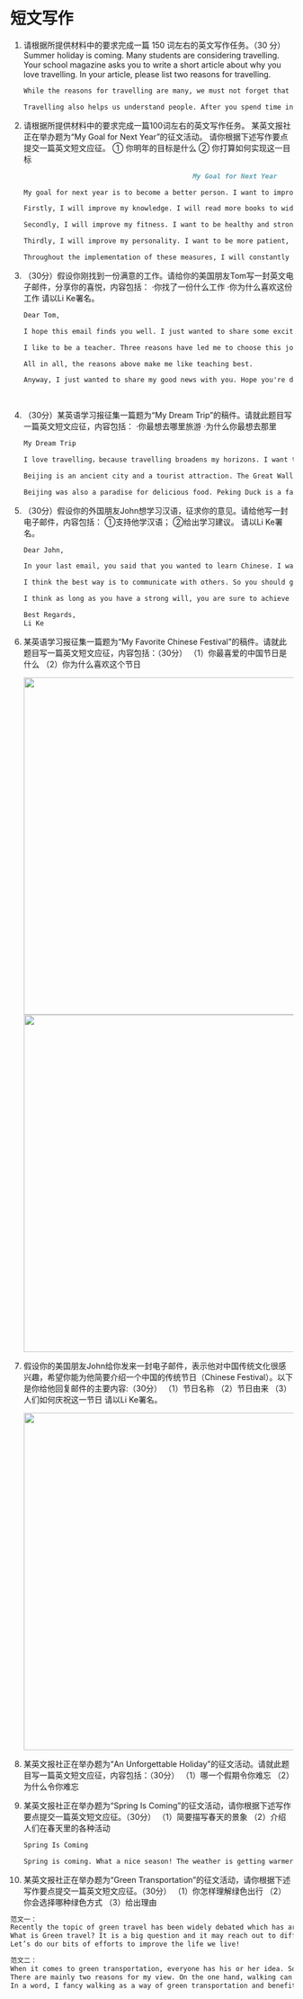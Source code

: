 # 短文写作

1. 请根据所提供材料中的要求完成一篇 150 词左右的英文写作任务。（30 分）  
   Summer holiday is coming. Many students are considering travelling.
   Your school magazine asks you to write a short article about why you love travelling. In your article, please list two reasons for travelling.

   ```md
   While the reasons for travelling are many, we must not forget that it can be are freshing experience. Travelling is an experience that can teach us so many things that you cannot possibly learn while living at home. Firstly, it teaches you how to make new friends. The world is full of people who love interacting. You get to make friends when you travel to new places and spend happy hours with them. Moreover, it also helps you enhance your social skills. Travelling is great for learning new skills.

   Travelling also helps us understand people. After you spend time in a new place, you can interact with the local people of the place. You learn so much about them and their culture. It makes you more open-minded and be mindful of the culture and beliefs of different people. All in all, travelling can be a fun and a great learning experience for everyone.
   ```

2. <span>请根据所提供材料中的要求完成一篇100词左右的英文写作任务。
   某英文报社正在举办题为“My Goal for Next Year”的征文活动。
   请你根据下述写作要点提交一篇英文短文应征。
   ① 你明年的目标是什么
   ② 你打算如何实现这一目标</span>

   ```md
                                             My Goal for Next Year

   My goal for next year is to become a better person. I want to improve myself in every aspect and become more competent in every field. To achieve this goal, I will take the following measures.

   Firstly, I will improve my knowledge. I will read more books to widen my horizons and enrich my knowledge. In addition, I will also learn some new skills to enhance my competitiveness.
   
   Secondly, I will improve my fitness. I want to be healthy and strong, so I will exercise more and eat a healthy diet.
   
   Thirdly, I will improve my personality. I want to be more patient, tolerant and understanding. To achieve this, I will try to see things from other people's perspectives and respect their opinions.

   Throughout the implementation of these measures, I will constantly adjust my attitude and behavior to become a better person. I believe that as long as I keep trying and don't give up, I will achieve my goal.
   ```

3. <span>（30分）假设你刚找到一份满意的工作。请给你的美国朋友Tom写一封英文电子邮件，分享你的喜悦，内容包括：
      ·你找了一份什么工作
      ·你为什么喜欢这份工作
      请以Li Ke署名。</span>

   ```md
   Dear Tom,

   I hope this email finds you well. I just wanted to share some exciting news with you. I recently found a job that I'm really happy about and wanted to tell you all about it.
   
   I like to be a teacher. Three reasons have led me to choose this job. First, teaching is learning. To make my lectures more helpful and interesting, I have to read more books, learn new knowledge and gain a better understanding of the world, which is the very thing I enjoy in my life. Second, teaching means freedom and independence. As a teacher, I'm free to use my own ideas and make my own decisions. Finally, I like teaching because it offers certain peace of mind.

   All in all, the reasons above make me like teaching best.

   Anyway, I just wanted to share my good news with you. Hope you're doing well!
                                                                                                                     Yours
                                                                                                                     Li Ke
   ```

4. <span>（30分）某英语学习报征集一篇题为“My Dream Trip”的稿件。请就此题目写一篇英文短文应征，内容包括：
   ·你最想去哪里旅游
   ·为什么你最想去那里</span>

   ```md
   My Dream Trip

   I love travelling，because travelling broadens my horizons. I want to go to Beijing the most. There are many beautiful scenery and delicious food.

   Beijing is an ancient city and a tourist attraction. The Great Wall is one of the world's cultural heritages, which is the crystallization of the wisdom of our ancient laboring people. It is often said that if one has never climbed the Great Wall in Beijing, it means that he has never been to Beijing. There are many famous places in Beijing, such as the Forbidden City, the Summer Palace and the Old Summer Palace.

   Beijing was also a paradise for delicious food. Peking Duck is a famous Beijing dish that must be tried. It looks attractive and it's crispy on the outside and tender on the inside.
   ```

5. <span>（30分）假设你的外国朋友John想学习汉语，征求你的意见。请给他写一封电子邮件，内容包括：
   ①支持他学汉语；
   ②给出学习建议。
   请以Li Ke署名。</span>

   ```md
   Dear John,

   In your last email, you said that you wanted to learn Chinese. I was very surprised when I heard that and I support your decision. Now, I am writing to give you some advice.

   I think the best way is to communicate with others. So you should go to public places to listen and talk with some Chinese. In addition, you can listen to the radio or watch television to practise listening. What's more, you can read some simple Chinese newspapers, books or magazines. In the end, listening to Chinese songs is also a good way.

   I think as long as you have a strong will, you are sure to achieve your goal.
   
   Best Regards,
   Li Ke
   ```

6. <span>某英语学习报征集一篇题为“My Favorite Chinese Festival”的稿件。请就此题目写一篇英文短文应征，内容包括：（30分）
（1）你最喜爱的中国节日是什么
（2）你为什么喜欢这个节日</span>

   <image src="https://sdjrzk-1251357229.cos.ap-guangzhou.myqcloud.com/exam/paper/1745/images/13850.png" width="600"/>

   <image src="https://sdjrzk-1251357229.cos.ap-guangzhou.myqcloud.com/exam/paper/1745/images/13852.png" width="600"/>

7. <span>假设你的美国朋友John给你发来一封电子邮件，表示他对中国传统文化很感兴趣，希望你能为他简要介绍一个中国的传统节日（Chinese Festival）。以下是你给他回复邮件的主要内容:（30分）
（1）节日名称
（2）节日由来
（3）人们如何庆祝这一节日
请以Li Ke署名。</span>

   <image src="https://sdjrzk-1251357229.cos.ap-guangzhou.myqcloud.com/exam/paper/1644/images/18382.png"  width="600"/>

8. <span>某英文报社正在举办题为“An Unforgettable Holiday”的征文活动。请就此题目写一篇英文短文应征，内容包括：（30分）
（1）哪一个假期令你难忘
（2）为什么令你难忘</span>

9. <span>某英文报社正在举办题为“Spring Is Coming”的征文活动，请你根据下述写作要点提交一篇英文短文应征。（30分）
（1）简要描写春天的景象
（2）介绍人们在春天里的各种活动</span>

   ```md
   Spring Is Coming

   Spring is coming. What a nice season! The weather is getting warmer and warmer. The flowers are coming out. How beautiful the world is! Look around, the sky is blue and the leaves on the trees are turning green. The sun is shining brightly and the air is so fresh, now everyone takes off his warm coat and is more active than before. We all have good feelings. I must say, be careful not to catch cold again. A good beginning is half done and it’s the first season in the year. We must make the best use of our time and catch every second to work and study. Do you think so?
   ```

10. <span>某英文报社正在举办题为“Green Transportation”的征文活动，请你根据下述写作要点提交一篇英文短文应征。（30分）
（1）你怎样理解绿色出行
（2）你会选择哪种绿色方式
（3）给出理由</span>

   ```md
   范文一：
   Recently the topic of green travel has been widely debated which has aroused public attention. Undoubtedly, green travel has a profound impact on both environment and social, for its significance cannot be denied.
   What is Green travel? It is a big question and it may reach out to different dimensions of environmental problems. Briefly, green travel means producing less pollution while you are on your way. The green ways of travelling includes walking, bicycling, public transportation, etc. For me, I will choose public transportation. On one hand, public transport helps to reduce transport emissions, which means less air pollution and smog. On the other hand, public transport also alleviate traffic jam and thus speed up the pace of life.
   Let’s do our bits of efforts to improve the life we live!

   范文二：
   When it comes to green transportation, everyone has his or her idea. Some people suggest that green transportation means using public transportation instead of private cars, while others think we can take more eco-friendly methods of green transportation such as walking, running and bicycling in daily life. From my point of view, I prefer the second one, especially walking to work.
   There are mainly two reasons for my view. On the one hand, walking can help me keep fit. For example, it not only exercises my body, but also makes me refreshed after working. On the other hand, it is also a good way to save money effectively, which is significant to the improvement of my current life quality.
   In a word, I fancy walking as a way of green transportation and benefit a lot from it.
   ```
